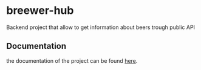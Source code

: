 # breewer-hub
Backend project that allow to get information about beers trough public API

## Documentation
the documentation of the project can be found [here](https://dmgiangi.github.io/brewer-hub/).